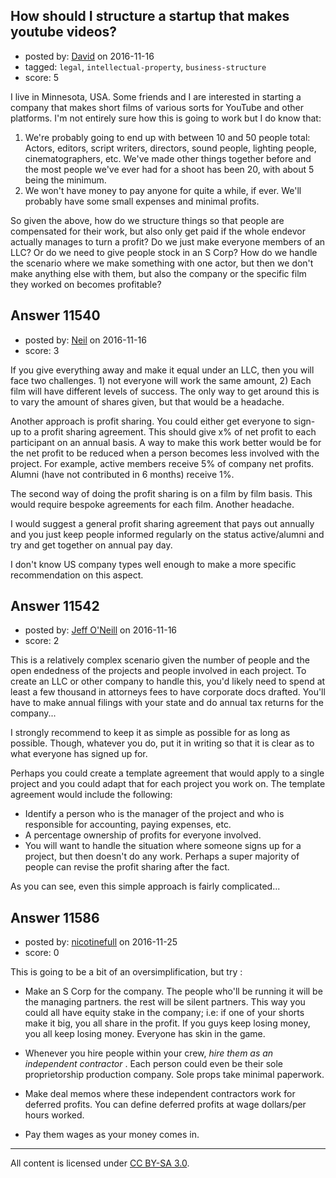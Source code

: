 ## How should I structure a startup that makes youtube videos?

- posted by: [David](https://stackexchange.com/users/105891/david) on 2016-11-16
- tagged: `legal`, `intellectual-property`, `business-structure`
- score: 5

I live in Minnesota, USA. Some friends and I are interested in starting a company that makes short films of various sorts for YouTube and other platforms. I'm not entirely sure how this is going to work but I do know that: 

 1. We're probably going to end up with between 10 and 50 people total: Actors, editors, script writers, directors, sound people, lighting people, cinematographers, etc. We've made other things together before and the most people we've ever had for a shoot has been 20, with about 5 being the minimum. 
 2. We won't have money to pay anyone for quite a while, if ever. We'll probably have some small expenses and minimal profits. 

So given the above, how do we structure things so that people are compensated for their work, but also only get paid if the whole endevor actually manages to turn a profit? Do we just make everyone members of an LLC? Or do we need to give people stock in an S Corp? How do we handle the scenario where we make something with one actor, but then we don't make anything else with them, but also the company or the specific film they worked on becomes profitable? 






## Answer 11540

- posted by: [Neil](https://stackexchange.com/users/2711480/neil) on 2016-11-16
- score: 3

If you give everything away and make it equal under an LLC, then you will face two challenges. 1) not everyone will work the same amount, 2) Each film will have different levels of success. The only way to get around this is to vary the amount of shares given, but that would be a headache.

Another approach is profit sharing. You could either get everyone to sign-up to a profit sharing agreement. This should give x% of net profit to each participant on an annual basis. A way to make this work better would be for the net profit to be reduced when a person becomes less involved with the project. For example, active members receive 5% of company net profits. Alumni (have not contributed in 6 months) receive 1%.

The second way of doing the profit sharing is on a film by film basis. This would require bespoke agreements for each film. Another headache.

I would suggest a general profit sharing agreement that pays out annually and you just keep people informed regularly on the status active/alumni and try and get together on annual pay day. 

I don't know US company types well enough to make a more specific recommendation on this aspect.


## Answer 11542

- posted by: [Jeff O'Neill](https://stackexchange.com/users/46273/jeff-o-neill) on 2016-11-16
- score: 2

This is a relatively complex scenario given the number of people and the open endedness of the projects and people involved in each project.  To create an LLC or other company to handle this, you'd likely need to spend at least a few thousand in attorneys fees to have corporate docs drafted.  You'll have to make annual filings with your state and do annual tax returns for the company...

I strongly recommend to keep it as simple as possible for as long as possible.  Though, whatever you do, put it in writing so that it is clear as to what everyone has signed up for.

Perhaps you could create a template agreement that would apply to a single project and you could adapt that for each project you work on.  The template agreement would include the following:

 - Identify a person who is the manager of the project and who is responsible for accounting, paying expenses, etc.
 - A percentage ownership of profits for everyone involved.
 - You will want to handle the situation where someone signs up for a project, but then doesn't do any work.  Perhaps a super majority of people can revise the profit sharing after the fact.

As you can see, even this simple approach is fairly complicated...


## Answer 11586

- posted by: [nicotinefull](https://stackexchange.com/users/5794572/nicotinefull) on 2016-11-25
- score: 0

This is going to be a bit of an oversimplification, but try : 

 - Make an S Corp for the company. The people who'll be running it will be the managing partners. the rest will be silent partners. This way you could all have equity stake in the company; i.e: if one of your shorts make it big, you all share in the profit. If you guys keep losing money, you all keep losing money. Everyone has skin in the game. 

- Whenever you hire people within your crew, *hire them as an independent contractor* . Each person could even be their sole proprietorship production company. Sole props take minimal paperwork. 

- Make deal memos where these independent contractors work for deferred profits. You can define deferred profits at wage dollars/per hours worked. 

- Pay them wages as your money comes in.   




---

All content is licensed under [CC BY-SA 3.0](https://creativecommons.org/licenses/by-sa/3.0/).

